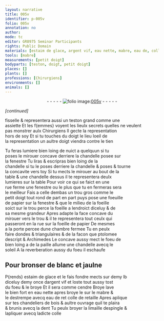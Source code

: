 ```yaml
---
layout: narrative
title: 005v
identifier: p-005v
folio: 005v
annotation: no
author:
mode: tc
editor: GR8975 Seminar Participants
rights: Public Domain
materials: [estaim de glace, argent vif, eau nette, mabre, eau de, colle de retaille, dent, limaille despingle, colle]
tools: [mabre]
measurements: [petit doigt]
bodyparts: [teston, doigt, petit doigt]
places: []
plants: []
professions: [Chirurgiens]
environments: []
animals: []
---
```


<div class="folio" align="center">- - - - - <a href="http://gallica.bnf.fr/ark:/12148/btv1b10500001g/f16.image" target="_blank"><img src="https://cu-mkp.github.io/2017-workshop-edition/assets/photo-icon.png" alt="folio image: " style="display:inline-block; margin-bottom:-3px;"/>005v</a> - - - - - </div>  
 
*[continued]*
  
fisselle & representera aussi un <span class="bp">teston</span> grand comme une<br/> assiette Et les f{emmes} voyent les lieulx secrets quelles ne veulent<br/> pas monstrer aulx <span class="pro">Chirurgiens</span> Il gecte la representation<br/> hors de soy Et si tu touches du <span class="bp">doigt</span> <span class="del">le lieu</span> loeil de<br/> la representation un aultre <span class="bp">doigt</span> viendra contre le tien 
 
Tu feras lumiere bien loing de nuict a quelquun si tu<br/> poses le mirouer concave derriere la chandelle posee sur<br/> la fenestre Tu liras & escripras bien loing de la<br/> chandelle si tu le poses derriere la chandelle & poses <span class="add">& tourne</span><br/> la concavite vers toy Si tu mects le mirouer au bout de la<br/> table & une chandelle dessus il te representera deulx<br/> lumieres sur la table Pour voir ce qui se faict en une<br/> rue ferme une fenestre ou le plus que tu en fermeras sera<br/> le meilleur Fais a celle dembas un trou gros comme le<br/> <span class="ms"><span class="bp">petit doigt</span></span> tout rond de part en part puys pose une foeuille<br/> de papier sur la fenestre & que le milieu de la foeille<br/> soict sur le trou perce la foeille a lendroict diceluy & de<br/> sa mesme grandeur Apres adapte la face concave du<br/> mirouer vers le trou & il te representera tout ceulx qui<br/> passeront en la rue sur la foeille de papier De mesmes<br/> a la porte percee dune chambre fermee Tu en peulx<br/> faire dondes & triangulaires & de la facon que ptolomee<br/> descript & Archimedes Le concave aussy mect le foeu de<br/> bien loing a de la paille allume une chandelle avecq le<br/> soleil A la reverberation aussy du foeu il eschaufe 
 
 
  

## Pour bronser de blanc et jaulne 

 
P{rends} <span class="m">estaim de glace</span> et le fais fondre mects sur demy lb<br/> diceluy demy once d<span class="m">argent vif</span> et loste tout aussy tost<br/> du foeu & le broye Et il sera comme cendre <span class="del">Broye</span> lave<br/> le bien fort en <span class="m">eau nette</span> apres broye le sur le <span class="m"><span class="tl">mabre</span></span> &<br/> le destrempe avecq <span class="m">eau de</span> <span class="del">ret</span> <span class="m">colle de retaille</span> Apres aplique<br/> sur tes chandeliers de bois & aultre ouvrage quil te plaira<br/> & brunis avecq la <span class="m">dent</span> Tu peulx broyer la <span class="m">limaille despingle</span> &<br/> lapliquer avecq ladicte <span class="m">colle</span>
 
